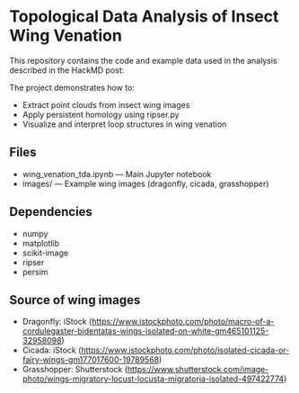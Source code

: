 # Topological Data Analysis of Insect Wing Venation
This repository contains the code and example data used in the analysis described in the HackMD post:

The project demonstrates how to:
- Extract point clouds from insect wing images
- Apply persistent homology using ripser.py
- Visualize and interpret loop structures in wing venation

## Files
- wing_venation_tda.ipynb — Main Jupyter notebook
- images/ — Example wing images (dragonfly, cicada, grasshopper)

## Dependencies
- numpy
- matplotlib
- scikit-image
- ripser
- persim

## Source of wing images
- Dragonfly: iStock (https://www.istockphoto.com/photo/macro-of-a-cordulegaster-bidentatas-wings-isolated-on-white-gm465101125-32958098)
- Cicada: iStock (https://www.istockphoto.com/photo/isolated-cicada-or-fairy-wings-gm177017600-19789568)
- Grasshopper: Shutterstock (https://www.shutterstock.com/image-photo/wings-migratory-locust-locusta-migratoria-isolated-497422774)
